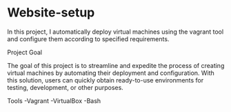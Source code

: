 # Website-setup
In this project, I automatically deploy virtual machines using the vagrant tool and configure them according to specified requirements.

Project Goal

The goal of this project is to streamline and expedite the process of creating virtual machines by automating their deployment and configuration. With this solution, users can quickly obtain ready-to-use environments for testing, development, or other purposes.

Tools
-Vagrant 
-VirtualBox
-Bash




